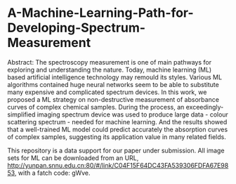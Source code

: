 # A-Machine-Learning-Path-for-Developing-Spectrum-Measurement
Abstract: The spectroscopy measurement is one of main pathways for exploring and understanding the nature. Today, machine learning (ML) based artificial intelligence technology may remould its styles. Various ML algorithms contained huge neural networks seem to be able to substitute many expensive and complicated spectrum devices. In this work, we proposed a ML strategy on non-destructive measurement of absorbance curves of complex chemical samples. During the process, an exceedingly-simplified imaging spectrum device was used to produce large data - colour scattering spectrum - needed for machine learning. And the results showed that a well-trained ML model could predict accurately the absorption curves of complex samples, suggesting its application value in many related fields.

This repository is a data support for our paper under submission. All image sets for ML can be downloaded from an URL, http://yunpan.snnu.edu.cn:80/#/link/C04F15F64DC43FA539306FDFA67E9853, with a fatch code: gWve.
